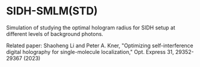 # SIDH-SMLM(STD)
Simulation of studying the optimal hologram radius for SIDH setup at different levels of background photons. 

Related paper:
Shaoheng Li and Peter A. Kner, "Optimizing self-interference digital holography for single-molecule localization," Opt. Express 31, 29352-29367 (2023)

